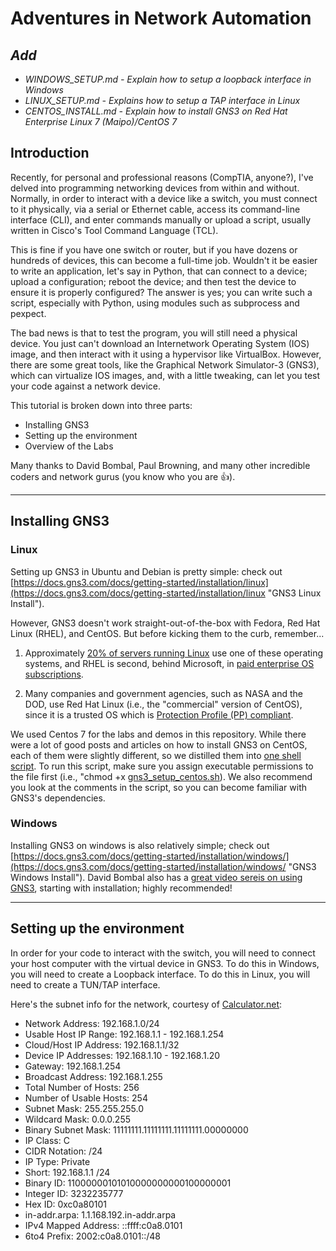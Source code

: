 # Adventures in Network Automation

## *Add*

- *WINDOWS_SETUP.md - Explain how to setup a loopback interface in Windows*
- *LINUX_SETUP.md - Explains how to setup a TAP interface in Linux*
- *CENTOS_INSTALL.md - Explain how to install GNS3 on Red Hat Enterprise Linux 7 (Maipo)/CentOS 7*

## Introduction

Recently, for personal and professional reasons (CompTIA, anyone?), I've delved into programming networking devices from within and without. Normally, in order to interact with a device like a switch, you must connect to it physically, via a serial or Ethernet cable, access its command-line interface (CLI), and enter commands manually or upload a script, usually written in Cisco's Tool Command Language (TCL).

This is fine if you have one switch or router, but if you have dozens or hundreds of devices, this can become a full-time job. Wouldn't it be easier to write an application, let's say in Python, that can connect to a device; upload a configuration; reboot the device; and then test the device to ensure it is properly configured? The answer is yes; you can write such a script, especially with Python, using modules such as subprocess and pexpect.

The bad news is that to test the program, you will still need a physical device. You just can't download an Internetwork Operating System (IOS) image, and then interact with it using a hypervisor like VirtualBox. However, there are some great tools, like the Graphical Network Simulator-3 (GNS3), which can virtualize IOS images, and, with a little tweaking, can let you test your code against a network device.

This tutorial is broken down into three parts:

- Installing GNS3
- Setting up the environment
- Overview of the Labs

Many thanks to David Bombal, Paul Browning, and many other incredible coders and network gurus (you know who you are :thumbsup:).

-----

## Installing GNS3

### Linux

Setting up GNS3 in Ubuntu and Debian is pretty simple: check out [https://docs.gns3.com/docs/getting-started/installation/linux](https://docs.gns3.com/docs/getting-started/installation/linux "GNS3 Linux Install").

However, GNS3 doesn't work straight-out-of-the-box with Fedora, Red Hat Linux (RHEL), and CentOS. But before kicking them to the curb, remember...

1. Approximately [20% of servers running Linux](https://w3techs.com/technologies/details/os-linux "Usage statistics of Linux for websites") use one of these operating systems, and RHEL is second, behind Microsoft, in [paid enterprise OS subscriptions](https://www.idc.com/getdoc.jsp?containerId=US46684720 "Worldwide Server Operating Environments Market Shares, 2019").

2. Many companies and government agencies, such as NASA and the DOD, use Red Hat Linux (i.e., the "commercial" version of CentOS), since it is a trusted OS which is [Protection Profile (PP) compliant](https://www.commoncriteriaportal.org/products/ "Certified Common Criteria Products").

We used Centos 7 for the labs and demos in this repository. While there were a lot of good posts and articles on how to install GNS3 on CentOS, each of them were slightly different, so we distilled them into [one shell script](gns3_setup_centos.sh "CentOS Setup Script"). To run this script, make sure you assign executable permissions to the file first (i.e., "chmod +x [gns3_setup_centos.sh](gns3_setup_centos.sh "CentOS Setup Script")). We also recommend you look at the comments in the script, so you can become familiar with GNS3's dependencies.

### Windows

Installing GNS3 on windows is also relatively simple; check out [https://docs.gns3.com/docs/getting-started/installation/windows/](https://docs.gns3.com/docs/getting-started/installation/windows/ "GNS3 Windows Install"). David Bombal also has a [great video sereis on using GNS3](https://www.youtube.com/watch?v=Ibe3hgP8gCA&list=PLhfrWIlLOoKNFP_e5xcx5e2GDJIgk3ep6&index=1&ab_channel=DavidBombal "GNS3 Installation - David Bombal"), starting with installation; highly recommended!

-----

## Setting up the environment

In order for your code to interact with the switch, you will need to connect your host computer with the virtual device in GNS3. To do this in Windows, you will need to create a Loopback interface. To do this in Linux, you will need to create a TUN/TAP interface.

Here's the subnet info for the network, courtesy of [Calculator.net](https://www.calculator.net/ip-subnet-calculator.html "IP Subnet Calculator"):

- Network Address: 192.168.1.0/24
- Usable Host IP Range: 192.168.1.1 - 192.168.1.254
- Cloud/Host IP Address: 192.168.1.1/32
- Device IP Addresses: 192.168.1.10 - 192.168.1.20
- Gateway: 192.168.1.254
- Broadcast Address: 192.168.1.255
- Total Number of Hosts: 256
- Number of Usable Hosts: 254
- Subnet Mask: 255.255.255.0
- Wildcard Mask: 0.0.0.255
- Binary Subnet Mask: 11111111.11111111.11111111.00000000
- IP Class: C
- CIDR Notation: /24
- IP Type: Private
- Short: 192.168.1.1 /24
- Binary ID: 11000000101010000000000100000001
- Integer ID: 3232235777
- Hex ID: 0xc0a80101
- in-addr.arpa: 1.1.168.192.in-addr.arpa
- IPv4 Mapped Address: ::ffff:c0a8.0101
- 6to4 Prefix: 2002:c0a8.0101::/48
